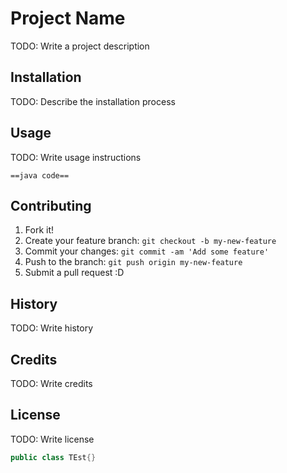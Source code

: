 
# Project Name
TODO: Write a project description
## Installation
TODO: Describe the installation process
## Usage
TODO: Write usage instructions

`==java code==`

## Contributing
1. Fork it!
2. Create your feature branch: `git checkout -b my-new-feature`
3. Commit your changes: `git commit -am 'Add some feature'`
4. Push to the branch: `git push origin my-new-feature`
5. Submit a pull request :D
## History
TODO: Write history
## Credits
TODO: Write credits
## License
TODO: Write license

```java
public class TEst{}

```
